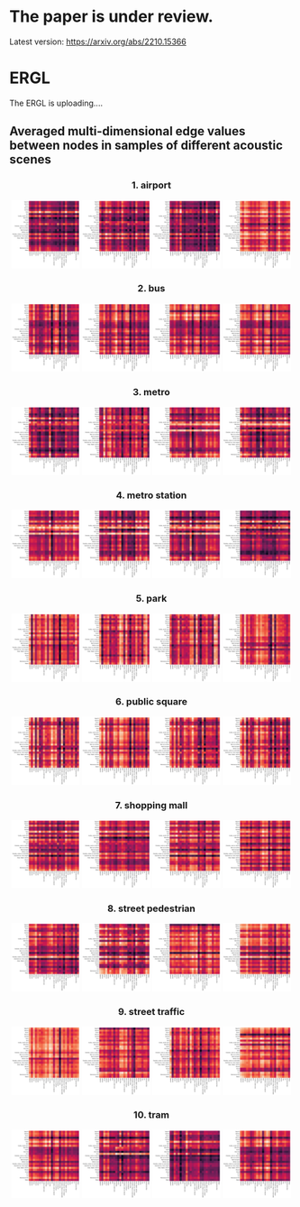 # The paper is under review.

Latest version: https://arxiv.org/abs/2210.15366

# ERGL

The ERGL is uploading....


## Averaged multi-dimensional edge values between nodes in samples of different acoustic scenes

<h3 align="center"> 1. airport <p></p></h3>
<div align="center">
<img src="../Visual_supplements/airport_1472.png" width=24%/>
<img src="../Visual_supplements/airport_1904.png" width=24%/> 
<img src="../Visual_supplements/airport_371.png" width=24%/>
<img src="../Visual_supplements/airport_691.png" width=24%/>
</div>  

<h3 align="center"> 2. bus <p></p></h3>
<div align="center">
<img src="../Visual_supplements/bus_2475.png" width=24%/>
<img src="../Visual_supplements/bus_2477.png" width=24%/> 
<img src="../Visual_supplements/bus_2491.png" width=24%/>
<img src="../Visual_supplements/bus_2513.png" width=24%/>
</div>  


<h3 align="center"> 3. metro <p></p></h3>
<div align="center">
<img src="../Visual_supplements/metro_1335.png" width=24%/>
<img src="../Visual_supplements/metro_1706.png" width=24%/> 
<img src="../Visual_supplements/metro_1709.png" width=24%/>
<img src="../Visual_supplements/metro_1731.png" width=24%/>
</div>  


<h3 align="center"> 4. metro station <p></p></h3>
<div align="center">
<img src="../Visual_supplements/metro_station_1285.png" width=24%/>
<img src="../Visual_supplements/metro_station_1331.png" width=24%/> 
<img src="../Visual_supplements/metro_station_1719.png" width=24%/>
<img src="../Visual_supplements/metro_station_1728.png" width=24%/>
</div>  


<h3 align="center"> 5. park <p></p></h3>
<div align="center">
<img src="../Visual_supplements/park_196.png" width=24%/>
<img src="../Visual_supplements/park_2.png" width=24%/> 
<img src="../Visual_supplements/park_20.png" width=24%/>
<img src="../Visual_supplements/park_2455.png" width=24%/>
</div>  

<h3 align="center"> 6. public square <p></p></h3>
<div align="center">
<img src="../Visual_supplements/public_square_1351.png" width=24%/>
<img src="../Visual_supplements/public_square_1362.png" width=24%/> 
<img src="../Visual_supplements/public_square_1396.png" width=24%/>
<img src="../Visual_supplements/public_square_1478.png" width=24%/>
</div>  

<h3 align="center"> 7. shopping mall <p></p></h3>
<div align="center">
<img src="../Visual_supplements/shopping_mall_1375.png" width=24%/>
<img src="../Visual_supplements/shopping_mall_1632.png" width=24%/> 
<img src="../Visual_supplements/shopping_mall_1833.png" width=24%/>
<img src="../Visual_supplements/shopping_mall_480.png" width=24%/>
</div>  

<h3 align="center"> 8. street pedestrian <p></p></h3>
<div align="center">
<img src="../Visual_supplements/street_pedestrian_1387.png" width=24%/>
<img src="../Visual_supplements/street_pedestrian_1422.png" width=24%/> 
<img src="../Visual_supplements/street_pedestrian_1433.png" width=24%/>
<img src="../Visual_supplements/street_pedestrian_646.png" width=24%/>
</div>  


<h3 align="center"> 9. street traffic <p></p></h3>
<div align="center">
<img src="../Visual_supplements/street_traffic_1836.png" width=24%/>
<img src="../Visual_supplements/street_traffic_2246.png" width=24%/> 
<img src="../Visual_supplements/street_traffic_2302.png" width=24%/>
<img src="../Visual_supplements/street_traffic_2502.png" width=24%/>
</div>  

<h3 align="center"> 10. tram <p></p></h3>
<div align="center">
<img src="../Visual_supplements/tram_1810.png" width=24%/>
<img src="../Visual_supplements/tram_2349.png" width=24%/> 
<img src="../Visual_supplements/tram_2436.png" width=24%/>
<img src="../Visual_supplements/tram_2366.png" width=24%/>
</div>  

 

